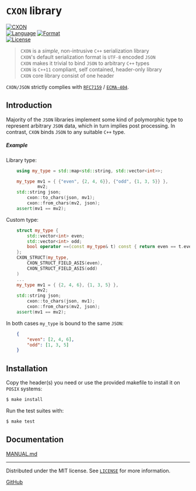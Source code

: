 # `CXON` library

[![CXON](https://img.shields.io/badge/version-0.42.0-608060.svg?style=plastic)](https://github.com/libcxon/cxon)  
[![Language](https://img.shields.io/badge/language-C++11-608060.svg?style=plastic&logo=C%2B%2B)](https://isocpp.org/wiki/faq/cpp11)
[![Format](https://img.shields.io/badge/language-JSON-608060.svg?style=plastic&logo=JSON)](http://json.org)  
[![License](https://img.shields.io/badge/license-MIT-608060.svg?style=plastic)](LICENSE)

> `CXON` is a _simple_, non-intrusive `C++` serialization library  
> `CXON`'s default serialization format is `UTF-8` encoded `JSON`  
> `CXON` makes it trivial to bind `JSON` to arbitrary `C++` types  
> `CXON` is `C++11` compliant, self contained, header-only library  
> `CXON` core library consist of one header

`CXON/JSON` strictly complies with [`RFC7159`](https://www.ietf.org/rfc/rfc7159.txt) / [`ECMA-404`](http://www.ecma-international.org/publications/files/ECMA-ST/ECMA-404.pdf).

## Introduction

Majority of the `JSON` libraries implement some kind of polymorphic type to represent arbitrary
`JSON` data, which in turn implies post processing. In contrast, `CXON` binds `JSON` to any
suitable `C++` type.

##### Example

Library type:

``` c++
    using my_type = std::map<std::string, std::vector<int>>;

    my_type mv1 = { {"even", {2, 4, 6}}, {"odd", {1, 3, 5}} },
            mv2;
    std::string json;
        cxon::to_chars(json, mv1);
        cxon::from_chars(mv2, json);
    assert(mv1 == mv2);
```

Custom type:

``` c++
    struct my_type {
        std::vector<int> even;
        std::vector<int> odd;
        bool operator ==(const my_type& t) const { return even == t.even && odd == t.odd; }
    };
    CXON_STRUCT(my_type,
        CXON_STRUCT_FIELD_ASIS(even),
        CXON_STRUCT_FIELD_ASIS(odd)
    )
    ...
    my_type mv1 = { {2, 4, 6}, {1, 3, 5} },
            mv2;
    std::string json;
        cxon::to_chars(json, mv1);
        cxon::from_chars(mv2, json);
    assert(mv1 == mv2);
```

In both cases `my_type` is bound to the same `JSON`:

``` json
    {
        "even": [2, 4, 6],
        "odd": [1, 3, 5]
    }
```

## Installation

Copy the header(s) you need or use the provided makefile to install it on `POSIX` systems:

``` bash
$ make install
```

Run the test suites with:

``` bash
$ make test
```

## Documentation

[MANUAL.md](MANUAL.md)

-------------------------------------------------------------------------------

Distributed under the MIT license. See [`LICENSE`](LICENSE) for more information.

[GitHub](https://github.com/oknenavin/cxon)  

